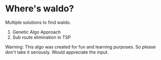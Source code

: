 # Where's waldo?

Multiple solutions to find waldo.

  1. Genetic Algo Approach
  2. Sub route elimination in TSP

Warning: This algo was created for fun and learning purposes. So please don't take it seriously.
Would appreciate the input. 
